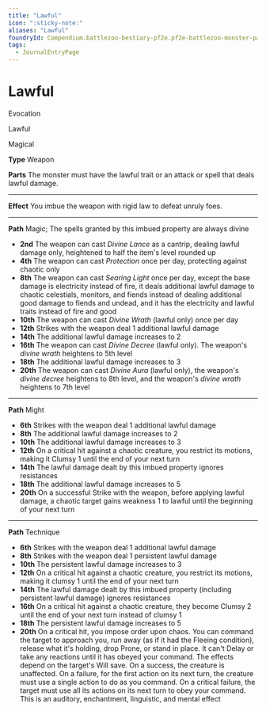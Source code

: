 ```yaml
---
title: "Lawful"
icon: ":sticky-note:"
aliases: "Lawful"
foundryId: Compendium.battlezoo-bestiary-pf2e.pf2e-battlezoo-monster-parts.JournalEntry.DUgV4RRnkTaikCI2.JournalEntryPage.6M4Zgh6fqH3HJfRC
tags:
  - JournalEntryPage
---
```


# Lawful
Evocation

Lawful

Magical

**Type** Weapon

**Parts** The monster must have the lawful trait or an attack or spell that deals lawful damage.

* * *

**Effect** You imbue the weapon with rigid law to defeat unruly foes.

* * *

**Path** Magic; The spells granted by this imbued property are always divine

*   **2nd** The weapon can cast _Divine Lance_ as a cantrip, dealing lawful damage only, heightened to half the item's level rounded up
*   **4th** The weapon can cast _Protection_ once per day, protecting against chaotic only
*   **8th** The weapon can cast _Searing Light_ once per day, except the base damage is electricity instead of fire, it deals additional lawful damage to chaotic celestials, monitors, and fiends instead of dealing additional good damage to fiends and undead, and it has the electricity and lawful traits instead of fire and good
*   **10th** The weapon can cast _Divine Wrath_ (lawful only) once per day
*   **12th** Strikes with the weapon deal 1 additional lawful damage
*   **14th** The additional lawful damage increases to 2
*   **16th** The weapon can cast _Divine Decree_ (lawful only). The weapon's _divine wrath_ heightens to 5th level
*   **18th** The additional lawful damage increases to 3
*   **20th** The weapon can cast _Divine Aura_ (lawful only), the weapon's _divine decree_ heightens to 8th level, and the weapon's _divine wrath_ heightens to 7th level

* * *

**Path** Might

*   **6th** Strikes with the weapon deal 1 additional lawful damage
*   **8th** The additional lawful damage increases to 2
*   **10th** The additional lawful damage increases to 3
*   **12th** On a critical hit against a chaotic creature, you restrict its motions, making it Clumsy 1 until the end of your next turn
*   **14th** The lawful damage dealt by this imbued property ignores resistances
*   **18th** The additional lawful damage increases to 5
*   **20th** On a successful Strike with the weapon, before applying lawful damage, a chaotic target gains weakness 1 to lawful until the beginning of your next turn

* * *

**Path** Technique

*   **6th** Strikes with the weapon deal 1 additional lawful damage
*   **8th** Strikes with the weapon deal 1 persistent lawful damage
*   **10th** The persistent lawful damage increases to 3
*   **12th** On a critical hit against a chaotic creature, you restrict its motions, making it clumsy 1 until the end of your next turn
*   **14th** The lawful damage dealt by this imbued property (including persistent lawful damage) ignores resistances
*   **16th** On a critical hit against a chaotic creature, they become Clumsy 2 until the end of your next turn instead of clumsy 1
*   **18th** The persistent lawful damage increases to 5
*   **20th** On a critical hit, you impose order upon chaos. You can command the target to approach you, run away (as if it had the Fleeing condition), release what it's holding, drop Prone, or stand in place. It can't Delay or take any reactions until it has obeyed your command. The effects depend on the target's Will save. On a success, the creature is unaffected. On a failure, for the first action on its next turn, the creature must use a single action to do as you command. On a critical failure, the target must use all its actions on its next turn to obey your command. This is an auditory, enchantment, linguistic, and mental effect